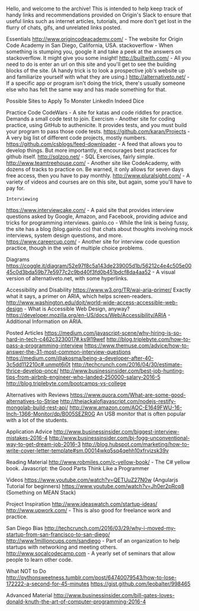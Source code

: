 Hello, and welcome to the archive!  This is intended to help keep track of handy links and recommendations provided on Origin's Slack to ensure that useful links such as internet articles, tutorials, and more don't get lost in the flurry of chats, gifs, and unrelated links posted.

Essentials
http://www.origincodeacademy.com/ - The website for Origin Code Academy in San Diego, California, USA.
stackoverflow - When something is stumping you, google it and take a peek at the answers on stackoverflow.  It might give you some insight!
http://builtwith.com/ - All you need to do is enter an url on this site and you'll get to see the building blocks of the site.  (A handy trick is to look a prospective job's website up and familiarize yourself with what they are using.)
http://alternativeto.net/ - If a specific app or program isn't doing the trick, there's usually someone else who has felt the same way and has made something for that.

Possible Sites to Apply To
Monster
LinkedIn
Indeed
Dice

Practice
	Code
CodeWars - A site for katas and code riddles for practice.  Demands a small code test to join.
Exercism - Another site for coding practice, using GitHub to authenicite.  It provides tests, and you must build your program to pass those code tests.
https://github.com/karan/Projects - A very big list of different code projects, mostly numbers.
https://github.com/csblogs/feed-downloader - A feed that allows you to develop things.  But more importantly, it encourages best practices for github itself.
http://sqlzoo.net/ - SQL Exercises, fairly simple.
http://www.teamtreehouse.com/ - Another site like CodeAcademy, with dozens of tracks to practice on.  Be warned, it only allows for seven days free access, then you have to pay monthly.
http://www.pluralsight.com/ - A variety of videos and courses are on this site, but again, some you'll have to pay for.

	Interviewing
https://www.interviewcake.com/ - A paid site that provides interview questions asked by Google, Amazon, and Facebook, providing advice and tricks for programming interviews.
gainlo.co - While the link is being fussy, the site has a blog (blog.gainlo.co) that chats about thoughts involving mock interviews, system design questions, and more.
https://www.careercup.com/ - Another site for interview code question practice, though in the vein of multiple choice problems.

Diagrams
https://coggle.it/diagram/52e97f8c5a143de239005d1b/56212c4e4c505e0045c0d3bda59b77e5977c2c9bd40f3fd0b451bdcf8da4aa52 - A visual version of alternativeto.net, with some hyperlinks.

Accessibility and Disability
https://www.w3.org/TR/wai-aria-primer/  Exactly what it says, a primer on ARIA, which helps screen-readers.
http://www.washington.edu/doit/world-wide-access-accessible-web-design - What is Accessible Web Design, anyway?
https://developer.mozilla.org/en-US/docs/Web/Accessibility/ARIA - Additional Information on ARIA.

Posted Articles
https://medium.com/javascript-scene/why-hiring-is-so-hard-in-tech-c462c3230017#.ks9l19wef
http://blog.triplebyte.com/how-to-pass-a-programming-interview
https://www.themuse.com/advice/how-to-answer-the-31-most-common-interview-questions
https://medium.com/@akosma/being-a-developer-after-40-3c5dd112210c#.unmpt6i0t
http://techcrunch.com/2016/04/30/estimate-thrice-develop-once/
http://www.businessinsider.com/best-job-hunting-tips-from-airbnb-engineer-who-landed-250000-salary-2016-5
http://blog.triplebyte.com/bootcamps-vs-college

Alternatives with Reviews
https://www.quora.com/What-are-some-good-alternatives-to-Stripe
http://thejackalofjavascript.com/nodejs-restify-mongolab-build-rest-api/
http://www.amazon.com/AOC-E1649FWU-16-Inch-1366-Monitor/dp/B005SEZR0G  An USB monitor that is often popular with a lot of the students.

Application Advice
http://www.businessinsider.com/biggest-interview-mistakes-2016-4
http://www.businessinsider.com/bj-fogg-unconventional-way-to-get-dream-job-2016-3
http://blog.hubspot.com/marketing/how-to-write-cover-letter-template#sm.00014wkq5sq4qehh10xfrvjzsk39v

Reading Material
http://www.robmiles.com/c-yellow-book/ - The C# yellow book.
Javascript: the Good Parts
Think Like a Programmer

Videos
https://www.youtube.com/watch?v=QETUuZ27N0w (Angularjs Tutorial for beginners)
https://www.youtube.com/watch?v=Jh0er2pRcq8 (Something on MEAN Stack)

Project Inspiration
http://www.ideaswatch.com/startup-ideas/
http://www.upwork.com/ - This is also good for freelance work and practice.

San Diego Bias
http://techcrunch.com/2016/03/29/why-i-moved-my-startup-from-san-francisco-to-san-diego/
http://www.1millioncups.com/sandiego - Part of an organization to help startups with networking and meeting others.
http://www.socalcodecamp.com -  A yearly set of seminars that allow people to learn other code.

What NOT to Do
http://pythonsweetness.tumblr.com/post/64740079543/how-to-lose-172222-a-second-for-45-minutes
https://gist.github.com/leobalter/998465

Advanced Material
http://www.businessinsider.com/bill-gates-loves-donald-knuth-the-art-of-computer-programming-2016-4